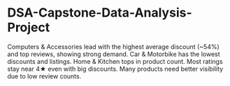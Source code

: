 # DSA-Capstone-Data-Analysis-Project
Computers &amp; Accessories lead with the highest average discount (~54%) and top reviews, showing strong demand. Car &amp; Motorbike has the lowest discounts and listings. Home &amp; Kitchen tops in product count. Most ratings stay near 4★ even with big discounts. Many products need better visibility due to low review counts.
